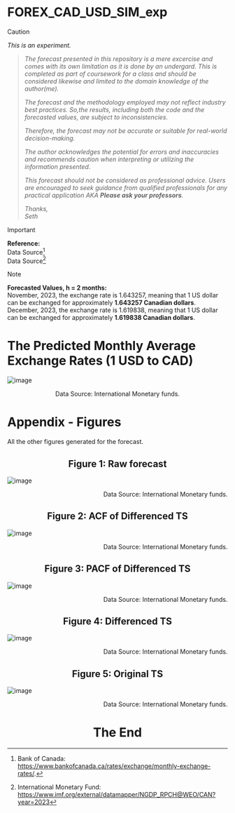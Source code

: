 # FOREX_CAD_USD_SIM_exp

> [!CAUTION]
> _This is an experiment._

> _The forecast presented in this repository is a mere excercise and comes with its own limitation as it is done by an undergard. This is completed as part of coursework for a class and should be considered likewise and limited to the domain knowledge of the author(me)._
> 
> _The forecast and the methodology employed may not reflect industry best practices. So,the results, including both the code and the forecasted values, are subject to inconsistencies._
>   
> _Therefore, the forecast may not be accurate or suitable for real-world decision-making._
>  
> _The author acknowledges the potential for errors and inaccuracies and recommends caution when interpreting or utilizing the information presented._
> 
> _This forecast should not be considered as professional advice. Users are encouraged to seek guidance from qualified professionals for any practical application AKA __Please ask your professors__._
> 
> *Thanks,*  
> *Seth*    

> [!IMPORTANT]
> __Reference:__  
> Data Source[^1]  
> Data Source[^2]


[^1]: Bank of Canada: https://www.bankofcanada.ca/rates/exchange/monthly-exchange-rates/.
[^2]: International Monetary Fund: https://www.imf.org/external/datamapper/NGDP_RPCH@WEO/CAN?year=2023

> [!NOTE]
> __Forecasted Values, h = 2 months:__  
> November, 2023, the exchange rate is 1.643257, meaning that 1 US dollar can be exchanged for approximately __1.643257 Canadian dollars__.  
> December, 2023, the exchange rate is 1.619838, meaning that 1 US dollar can be exchanged for approximately __1.619838 Canadian dollars__.  
  
  
# The Predicted Monthly Average Exchange Rates (1 USD to CAD)


  
![image](https://github.com/SethCodesABitForSchool/FOREX_CAD_USD_SIM_exp/assets/147195203/2000002f-44a8-4b1d-8834-b151ed13454b)
<p align="center">Data Source: International Monetary funds.</p>   

  
# Appendix - Figures 
All the other figures generated for the forecast. 
<h2 align="center">Figure 1: Raw forecast</h2>

![image](https://github.com/SethCodesABitForSchool/FOREX_CAD_USD_SIM_exp/assets/147195203/005ceb67-fdb0-490b-8393-e163fcc74f07)
<p align="right">Data Source: International Monetary funds.</p>
  
  
<h2 align="center">Figure 2: ACF of Differenced TS</h2>

![image](https://github.com/SethCodesABitForSchool/FOREX_CAD_USD_SIM_exp/assets/147195203/3ae2d837-31e3-46a5-82d6-ff19fa19998d)
<p align="right">Data Source: International Monetary funds.</p>
  
  
<h2 align="center">Figure 3: PACF of Differenced TS</h2>

![image](https://github.com/SethCodesABitForSchool/FOREX_CAD_USD_SIM_exp/assets/147195203/abcc8db3-ff3f-4f50-ae86-babdc015cf67)
<p align="right">Data Source: International Monetary funds.</p> 
  
  
<h2 align="center">Figure 4: Differenced TS</h2>

![image](https://github.com/SethCodesABitForSchool/FOREX_CAD_USD_SIM_exp/assets/147195203/d94220ad-bbd6-4b19-8700-9ce68d88553e)
<p align="right">Data Source: International Monetary funds.</p>
  
  
<h2 align="center">Figure 5: Original TS</h2>

![image](https://github.com/SethCodesABitForSchool/FOREX_CAD_USD_SIM_exp/assets/147195203/af128539-57e7-4900-8b76-39007a2a78a7)
<p align="right">Data Source: International Monetary funds.</p>



<h1 align="center">The End</h1>













